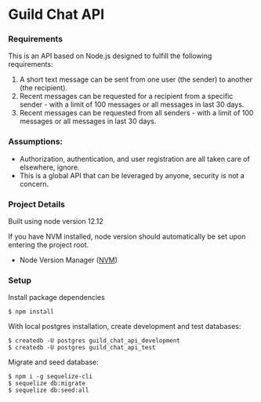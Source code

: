 # Guild Chat API

### Requirements
This is an API based on Node.js designed to fulfill the following requirements:
1. A short text message can be sent from one user (the sender) to another (the recipient).
2. Recent messages can be requested for a recipient from a specific sender - with a limit of 100 messages or all messages in last 30 days.
3. Recent messages can be requested from all senders - with a limit of 100 messages or all messages in last 30 days.

### Assumptions:
* Authorization, authentication, and user registration are all taken care of
elsewhere, ignore.
* This is a global API that can be leveraged by anyone, security is not a
  concern.


### Project Details
Built using node version 12.12

If you have NVM installed, node version should automatically be set upon
entering the project root.
*  Node Version Manager ([NVM](https://github.com/nvm-sh/nvm))

### Setup
Install package dependencies
```
$ npm install
```

With local postgres installation, create development and test databases:
```
$ createdb -U postgres guild_chat_api_development
$ createdb -U postgres guild_chat_api_test
```

Migrate and seed database:
```
$ npm i -g sequelize-cli
$ sequelize db:migrate
$ sequelize db:seed:all
```